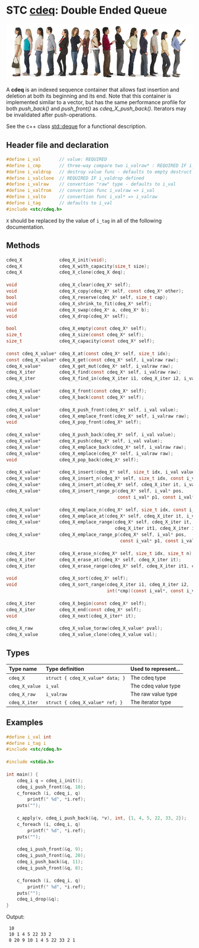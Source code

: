 # STC [cdeq](../include/stc/cdeq.h): Double Ended Queue
![Deque](pics/deque.jpg)

A **cdeq** is an indexed sequence container that allows fast insertion and deletion at both its beginning and its end. Note that this container is implemented similar to a vector, but has the same performance profile for both *push_back()* and *push_front()* as *cdeq_X_push_back()*. Iterators may be invalidated after push-operations.

See the c++ class [std::deque](https://en.cppreference.com/w/cpp/container/deque) for a functional description.

## Header file and declaration

```c
#define i_val       // value: REQUIRED
#define i_cmp       // three-way compare two i_valraw* : REQUIRED IF i_valraw is a non-integral type
#define i_valdrop   // destroy value func - defaults to empty destruct
#define i_valclone  // REQUIRED IF i_valdrop defined
#define i_valraw    // convertion "raw" type - defaults to i_val
#define i_valfrom   // convertion func i_valraw => i_val
#define i_valto     // convertion func i_val* => i_valraw
#define i_tag       // defaults to i_val
#include <stc/cdeq.h>
```
`X` should be replaced by the value of `i_tag` in all of the following documentation.

## Methods

```c
cdeq_X              cdeq_X_init(void);
cdeq_X              cdeq_X_with_capacity(size_t size);
cdeq_X              cdeq_X_clone(cdeq_X deq);

void                cdeq_X_clear(cdeq_X* self);
void                cdeq_X_copy(cdeq_X* self, const cdeq_X* other);
bool                cdeq_X_reserve(cdeq_X* self, size_t cap);
void                cdeq_X_shrink_to_fit(cdeq_X* self);
void                cdeq_X_swap(cdeq_X* a, cdeq_X* b);
void                cdeq_X_drop(cdeq_X* self);                                                    // destructor

bool                cdeq_X_empty(const cdeq_X* self);
size_t              cdeq_X_size(const cdeq_X* self);
size_t              cdeq_X_capacity(const cdeq_X* self);

const cdeq_X_value* cdeq_X_at(const cdeq_X* self, size_t idx);
const cdeq_X_value* cdeq_X_get(const cdeq_X* self, i_valraw raw);                                 // return NULL if not found
cdeq_X_value*       cdeq_X_get_mut(cdeq_X* self, i_valraw raw);                                   // mutable get
cdeq_X_iter         cdeq_X_find(const cdeq_X* self, i_valraw raw);
cdeq_X_iter         cdeq_X_find_in(cdeq_X_iter i1, cdeq_X_iter i2, i_valraw raw);

cdeq_X_value*       cdeq_X_front(const cdeq_X* self);
cdeq_X_value*       cdeq_X_back(const cdeq_X* self);

cdeq_X_value*       cdeq_X_push_front(cdeq_X* self, i_val value);
cdeq_X_value*       cdeq_X_emplace_front(cdeq_X* self, i_valraw raw);
void                cdeq_X_pop_front(cdeq_X* self);

cdeq_X_value*       cdeq_X_push_back(cdeq_X* self, i_val value);
cdeq_X_value*       cdeq_X_push(cdeq_X* self, i_val value);                                      // alias for push_back()
cdeq_X_value*       cdeq_X_emplace_back(cdeq_X* self, i_valraw raw);
cdeq_X_value*       cdeq_X_emplace(cdeq_X* self, i_valraw raw);                                  // alias for emplace_back()
void                cdeq_X_pop_back(cdeq_X* self);

cdeq_X_value*       cdeq_X_insert(cdeq_X* self, size_t idx, i_val value);                        // move value 
cdeq_X_value*       cdeq_X_insert_n(cdeq_X* self, size_t idx, const i_val[] arr, size_t n);      // move arr values
cdeq_X_value*       cdeq_X_insert_at(cdeq_X* self, cdeq_X_iter it, i_val value);                 // move value 
cdeq_X_value*       cdeq_X_insert_range_p(cdeq_X* self, i_val* pos, 
                                          const i_val* p1, const i_val* p2);

cdeq_X_value*       cdeq_X_emplace_n(cdeq_X* self, size_t idx, const i_valraw[] arr, size_t n);
cdeq_X_value*       cdeq_X_emplace_at(cdeq_X* self, cdeq_X_iter it, i_valraw raw);
cdeq_X_value*       cdeq_X_emplace_range(cdeq_X* self, cdeq_X_iter it,                           // will clone
                                         cdeq_X_iter it1, cdeq_X_iter it2);
cdeq_X_value*       cdeq_X_emplace_range_p(cdeq_X* self, i_val* pos, 
                                           const i_val* p1, const i_val* p2);

cdeq_X_iter         cdeq_X_erase_n(cdeq_X* self, size_t idx, size_t n);
cdeq_X_iter         cdeq_X_erase_at(cdeq_X* self, cdeq_X_iter it);
cdeq_X_iter         cdeq_X_erase_range(cdeq_X* self, cdeq_X_iter it1, cdeq_X_iter it2);

void                cdeq_X_sort(cdeq_X* self);
void                cdeq_X_sort_range(cdeq_X_iter i1, cdeq_X_iter i2,
                                      int(*cmp)(const i_val*, const i_val*));

cdeq_X_iter         cdeq_X_begin(const cdeq_X* self);
cdeq_X_iter         cdeq_X_end(const cdeq_X* self);
void                cdeq_X_next(cdeq_X_iter* it);

cdeq_X_raw          cdeq_X_value_toraw(cdeq_X_value* pval);
cdeq_X_value        cdeq_X_value_clone(cdeq_X_value val);
```

## Types

| Type name          | Type definition                     | Used to represent...   |
|:-------------------|:------------------------------------|:-----------------------|
| `cdeq_X`           | `struct { cdeq_X_value* data; }`  | The cdeq type          |
| `cdeq_X_value`     | `i_val`                             | The cdeq value type    |
| `cdeq_X_raw`       | `i_valraw`                          | The raw value type     |
| `cdeq_X_iter`      | `struct { cdeq_X_value* ref; }`   | The iterator type      |

## Examples
```c
#define i_val int
#define i_tag i
#include <stc/cdeq.h>

#include <stdio.h>

int main() {
    cdeq_i q = cdeq_i_init();
    cdeq_i_push_front(&q, 10);
    c_foreach (i, cdeq_i, q)
        printf(" %d", *i.ref);
    puts("");

    c_apply(v, cdeq_i_push_back(&q, *v), int, {1, 4, 5, 22, 33, 2});
    c_foreach (i, cdeq_i, q)
        printf(" %d", *i.ref);
    puts("");

    cdeq_i_push_front(&q, 9);
    cdeq_i_push_front(&q, 20);
    cdeq_i_push_back(&q, 11);
    cdeq_i_push_front(&q, 8);

    c_foreach (i, cdeq_i, q)
        printf(" %d", *i.ref);
    puts("");
    cdeq_i_drop(&q);
}
```
Output:
```
 10
 10 1 4 5 22 33 2
 8 20 9 10 1 4 5 22 33 2 1
```
